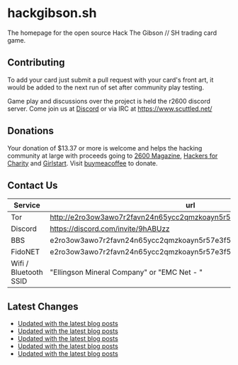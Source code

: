 # hackgibson.sh
The homepage for the open source Hack The Gibson // SH trading card game.


## Contributing

To add your card just submit a pull request with your card's front art, it would be added to the next run of set after community play testing.

Game play and discussions over the project is held the r2600 discord server. Come join us at [Discord](https://discord.com/invite/9hABUzz) or via IRC at https://www.scuttled.net/


## Donations

Your donation of $13.37 or more is welcome and helps the hacking community at large with proceeds going to [2600 Magazine](https://2600.com/), [Hackers for Charity](https://hackersforcharity.org) and [Girlstart](https://girlstart.org).  Visit [buymeacoffee](https://www.buymeacoffee.com/hackgibson.sh) to donate.


## Contact Us

Service | url
-|-
Tor | http://e2ro3ow3awo7r2favn24n65ycc2qmzkoayn5r57e3f56nvjwdcgg32ad.onion
Discord | https://discord.com/invite/9hABUzz
BBS | e2ro3ow3awo7r2favn24n65ycc2qmzkoayn5r57e3f56nvjwdcgg32ad.onion:23
FidoNET | e2ro3ow3awo7r2favn24n65ycc2qmzkoayn5r57e3f56nvjwdcgg32ad.onion:24554
Wifi / Bluetooth SSID | "Ellingson Mineral Company" or "EMC Net - <fidonet address>"

## Latest Changes
<!-- BLOG-POST-LIST:START -->
- [Updated with the latest blog posts](https://github.com/DFW2600/hackgibson.sh/commit/b34d5b374773d0cf47be3fddc3a5ed31b2f7456f)
- [Updated with the latest blog posts](https://github.com/DFW2600/hackgibson.sh/commit/623f564bd8f7161e6d39779b3c9c9cfee632b350)
- [Updated with the latest blog posts](https://github.com/DFW2600/hackgibson.sh/commit/c7eeb1f746230adf29f0d2f3e63439ec714786e5)
- [Updated with the latest blog posts](https://github.com/DFW2600/hackgibson.sh/commit/ba4ba713b1470bf010b783adc3ba3ab40d01bf0a)
- [Updated with the latest blog posts](https://github.com/DFW2600/hackgibson.sh/commit/7c5bd5127c8a9e6a65a1b696ee35cb18117ba65c)
<!-- BLOG-POST-LIST:END -->
